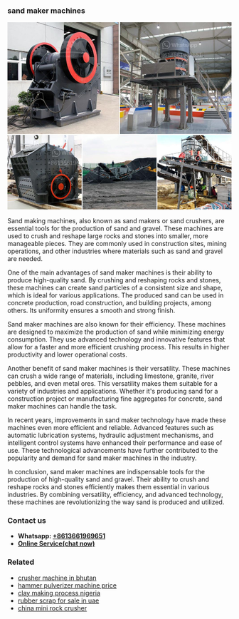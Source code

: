 <h3>sand maker machines</h3><img src='1704857027.jpg' alt=''><p>Sand making machines, also known as sand makers or sand crushers, are essential tools for the production of sand and gravel. These machines are used to crush and reshape large rocks and stones into smaller, more manageable pieces. They are commonly used in construction sites, mining operations, and other industries where materials such as sand and gravel are needed.</p><p>One of the main advantages of sand maker machines is their ability to produce high-quality sand. By crushing and reshaping rocks and stones, these machines can create sand particles of a consistent size and shape, which is ideal for various applications. The produced sand can be used in concrete production, road construction, and building projects, among others. Its uniformity ensures a smooth and strong finish.</p><p>Sand maker machines are also known for their efficiency. These machines are designed to maximize the production of sand while minimizing energy consumption. They use advanced technology and innovative features that allow for a faster and more efficient crushing process. This results in higher productivity and lower operational costs.</p><p>Another benefit of sand maker machines is their versatility. These machines can crush a wide range of materials, including limestone, granite, river pebbles, and even metal ores. This versatility makes them suitable for a variety of industries and applications. Whether it's producing sand for a construction project or manufacturing fine aggregates for concrete, sand maker machines can handle the task.</p><p>In recent years, improvements in sand maker technology have made these machines even more efficient and reliable. Advanced features such as automatic lubrication systems, hydraulic adjustment mechanisms, and intelligent control systems have enhanced their performance and ease of use. These technological advancements have further contributed to the popularity and demand for sand maker machines in the industry.</p><p>In conclusion, sand maker machines are indispensable tools for the production of high-quality sand and gravel. Their ability to crush and reshape rocks and stones efficiently makes them essential in various industries. By combining versatility, efficiency, and advanced technology, these machines are revolutionizing the way sand is produced and utilized.</p><h3>Contact us</h3><ul><li><strong>Whatsapp:&nbsp;<a href="https://wa.me/8613661969651">+8613661969651</a></strong></li><li><a href="https://swt.shibang-china.com/?git&amp;zhl&amp;sand maker machines"><strong>Online Service(chat now)</strong></a></li></ul><h3>Related</h3><ul><li><a href='crusher machine in bhutan.md'>crusher machine in bhutan</a></li><li><a href='hammer pulverizer machine price.md'>hammer pulverizer machine price</a></li><li><a href='clay making process nigeria.md'>clay making process nigeria</a></li><li><a href='rubber scrap for sale in uae.md'>rubber scrap for sale in uae</a></li><li><a href='china mini rock crusher.md'>china mini rock crusher</a></li></ul>
